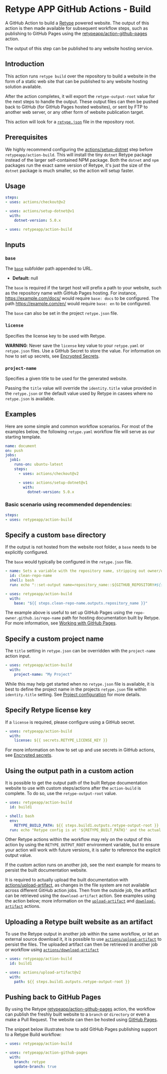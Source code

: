 # Retype APP GitHub Actions - Build

A GitHub Action to build a [Retype](https://retype.com/) powered website. The output of this action is then made available for subsequent workflow steps, such as publishing to GitHub Pages using the [retypeapp/action-github-pages](https://github.com/retypeapp/action-github-pages) action. 

The output of this step can be published to any website hosting service.

## Introduction

This action runs `retype build` over the repository to build a website in the form of a static web site that can be published to any website hosting solution available.

After the action completes, it will export the `retype-output-root` value for the next steps to handle the output. These output files can then be pushed back to GitHub (for GitHub Pages hosted websites), or sent by FTP to another web server, or any other form of website publication target.

This action will look for a [`retype.json`](https://retype.com/configuration/project/) file in the repository root.

## Prerequisites

We highly recommend configuring the [actions/setup-dotnet](https://github.com/actions/setup-dotnet) step before `retypeapp/action-build`. This will install the tiny `dotnet` Retype package instead of the larger self-contained NPM package. Both the `dotnet` and `npm` packages run the exact same version of Retype, it's just the size of the `dotnet` package is much smaller, so the action will setup faster.

## Usage

```yaml
steps:
- uses: actions/checkout@v2

- uses: actions/setup-dotnet@v1
  with:
    dotnet-version: 5.0.x

- uses: retypeapp/action-build
```

## Inputs

### `base`

The [`base`](https://retype.com/configuration/project#base) subfolder path appended to URL.

- **Default:** null

The `base` is required if the target host will prefix a path to your website, such as the repository name with GitHub Pages hosting. For instance, https://example.com/docs/ would require `base: docs` to be configured. The path https://example.com/en/ would require `base: en` to be configured.

The `base` can also be set in the project `retype.json` file.

### `license`

Specifies the license key to be used with Retype. 

**WARNING**: Never save the `license` key value to your `retype.yaml` or `retype.json` files. Use a GitHub Secret to store the value. For information on how to set up secrets, see [Encrypted Secrets](https://docs.github.com/en/actions/reference/encrypted-secrets).

### `project-name`

Specifies a given title to be used for the generated website. 

Passing the `title` value will override the `identity.title` value provided in the `retype.json` or the default value used by Retype in casees where no `retype.json` is available.

## Examples

Here are some simple and common workflow scenarios. For most of the examples below, the following `retype.yaml` workflow file will serve as our starting template.

```yaml
name: document
on: push
jobs:
  job1:
    runs-on: ubuntu-latest
    steps:
      - uses: actions/checkout@v2

      - uses: actions/setup-dotnet@v1
        with:
          dotnet-version: 5.0.x
```

### Basic scenario using recommended dependencies:

```yaml
steps:
- uses: retypeapp/action-build
```

## Specify a custom `base` directory

If the output is not hosted from the website root folder, a `base` needs to be explicitly configured. 

The `base` would typically be configured in the `retype.json` file.

```yaml
- name: Sets a variable with the repository name, stripping out owner/organization
  id: clean-repo-name
  shell: bash
  run: echo "::set-output name=repository_name::${GITHUB_REPOSITORY#${{ github.repository_owner }}/}"

- uses: retypeapp/action-build
  with:
    base: "${{ steps.clean-repo-name.outputs.repository_name }}"
```

The example above is useful to set up GitHub Pages using the `repo-owner.github.io/repo-name` path for hosting documentation built by Retype. For more information, see [Working with GitHub Pages](https://docs.github.com/en/github/working-with-github-pages).

## Specify a custom project name

The `title` setting in `retype.json` can be overridden with the `project-name` action input.

```yaml
- uses: retypeapp/action-build
  with:
    project-name: "My Project"
```

While this may help get started when no `retype.json` file is available, it is best to define the project name in the projects `retype.json` file within `identity.title` setting. See [Project configuration](https://retype.com/configuration/project/) for more details.

## Specify Retype license key

If a `license` is required, please configure using a GitHub secret.

```yaml
- uses: retypeapp/action-build
  with:
    license: ${{ secrets.RETYPE_LICENSE_KEY }}
```

For more information on how to set up and use secrets in GitHub actions, see [Encrypted secrets](https://docs.github.com/en/actions/reference/encrypted-secrets).

## Using the output path in a custom action

It is possible to get the output path of the built Retype documentation website to use with custom steps/actions after the `action-build` is complete. To do so, use the `retype-output-root` value.

```yaml
- uses: retypeapp/action-build
  id: build1

- shell: bash
  env:
    RETYPE_BUILD_PATH: ${{ steps.build1.outputs.retype-output-root }}
  run: echo "Retype config is at '${RETYPE_BUILT_PATH}' and the actual output at '${RETYPE_BUILT_PATH}'."
```

Other Retype actions within the workflow may rely on the output of this action by using the `RETYPE_OUTPUT_ROOT` environment variable, but to ensure your action will work with future versions, it is safer to reference the explicit output value.

If the custom action runs on another job, see the next example for means to persist the built documentation website.

It is required to actually upload the built documentation with [actions/upload-artifact](https://github.com/actions/upload-artifact), as changes in the file system are not available across different GitHub action jobs. Then from the outside job, the artifact can be retrieved using the `download-artifact` action. See examples using the action below; more information on the [`upload-artifact`](https://github.com/actions/upload-artifact) and [`download-artifact`](https://github.com/actions/download-artifact) actions.

## Uploading a Retype built website as an artifact

To use the Retype output in another job within the same workflow, or let an external source download it, it is possible to use [`actions/upload-artifact`](https://github.com/actions/upload-artifact) to persist the files. The uploaded artifact can then be retrieved in another job or workflow using [`actions/download-artifact`](https://github.com/actions/download-artifact)

```yaml
- uses: retypeapp/action-build
  id: build1

- uses: actions/upload-artifact@v2
  with:
    path: ${{ steps.build1.outputs.retype-output-root }}
```

## Pushing back to GitHub Pages

By using the Retype [retypeapp/action-github-pages](https://github.com/retypeapp/action-github-pages) action, the workflow can publish the freshly built website to a `branch` or `directory` or even a make a Pull Request. The website can then be hosted using [GitHub Pages](https://docs.github.com/en/github/working-with-github-pages/getting-started-with-github-pages).

The snippet below illustrates how to add GitHub Pages publishing support to a Retype Build workflow:

```yaml
- uses: retypeapp/action-build

- uses: retypeapp/action-github-pages
  with:
    branch: retype
    update-branch: true
```
